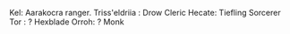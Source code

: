 Kel: Aarakocra ranger.
Triss'eldriia : Drow Cleric
Hecate: Tiefling Sorcerer
Tor : ? Hexblade
Orroh: ? Monk